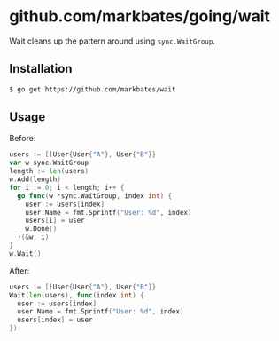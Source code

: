 # github.com/markbates/going/wait

Wait cleans up the pattern around using `sync.WaitGroup`.

## Installation

```bash
$ go get https://github.com/markbates/wait
```

## Usage

Before:

```go
users := []User{User{"A"}, User{"B"}}
var w sync.WaitGroup
length := len(users)
w.Add(length)
for i := 0; i < length; i++ {
  go func(w *sync.WaitGroup, index int) {
    user := users[index]
    user.Name = fmt.Sprintf("User: %d", index)
    users[i] = user
    w.Done()
  }(&w, i)
}
w.Wait()
```

After:

```go
users := []User{User{"A"}, User{"B"}}
Wait(len(users), func(index int) {
  user := users[index]
  user.Name = fmt.Sprintf("User: %d", index)
  users[index] = user
})
```
